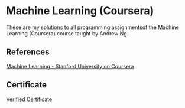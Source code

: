 # Machine Learning (Coursera)
These are my solutions to all programming assignmentsof the Machine Learning (Coursera) course taught by Andrew Ng.

## References
[Machine Learning - Stanford University on Coursera](https://www.coursera.org/learn/machine-learning)

## Certificate
[Verified Certificate](https://www.coursera.org/account/accomplishments/certificate/Z6MPEL6CQYAY)
